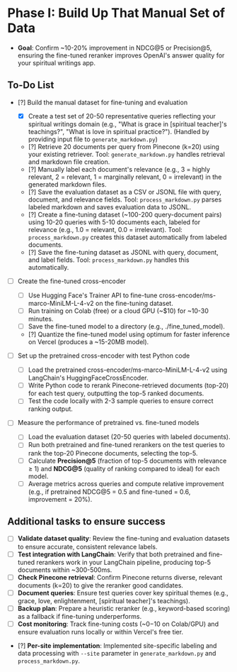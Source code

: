 # Phase I: Build Up That Manual Set of Data

- **Goal**: Confirm ~10-20% improvement in NDCG@5 or Precision@5, ensuring the fine-tuned
  reranker improves OpenAI's answer quality for your spiritual writings app.

## To-Do List

- [?] Build the manual dataset for fine-tuning and evaluation

  - [x] Create a test set of 20-50 representative queries reflecting your spiritual writings domain
        (e.g., "What is grace in [spiritual teacher]'s teachings?", "What is love in spiritual practice?").
        (Handled by providing input file to `generate_markdown.py`)
  - [?] Retrieve 20 documents per query from Pinecone (k=20) using your existing retriever.
    Tool: `generate_markdown.py` handles retrieval and markdown file creation.
  - [?] Manually label each document's relevance (e.g., 3 = highly relevant, 2 = relevant,
    1 = marginally relevant, 0 = irrelevant) in the generated markdown files.
  - [?] Save the evaluation dataset as a CSV or JSONL file with query, document, and relevance fields.
    Tool: `process_markdown.py` parses labeled markdown and saves evaluation data to JSONL.
  - [?] Create a fine-tuning dataset (~100-200 query-document pairs) using 10-20 queries with 5-10
    documents each, labeled for relevance (e.g., 1.0 = relevant, 0.0 = irrelevant).
    Tool: `process_markdown.py` creates this dataset automatically from labeled documents.
  - [?] Save the fine-tuning dataset as JSONL with query, document, and label fields.
    Tool: `process_markdown.py` handles this automatically.

- [ ] Create the fine-tuned cross-encoder

  - [ ] Use Hugging Face's Trainer API to fine-tune cross-encoder/ms-marco-MiniLM-L-4-v2 on the
        fine-tuning dataset.
  - [ ] Run training on Colab (free) or a cloud GPU (~$10) for ~10-30 minutes.
  - [ ] Save the fine-tuned model to a directory (e.g., ./fine_tuned_model).
  - [?] Quantize the fine-tuned model using optimum for faster inference on Vercel
    (produces a ~15-20MB model).

- [ ] Set up the pretrained cross-encoder with test Python code

  - [ ] Load the pretrained cross-encoder/ms-marco-MiniLM-L-4-v2 using LangChain's
        HuggingFaceCrossEncoder.
  - [ ] Write Python code to rerank Pinecone-retrieved documents (top-20) for each test query,
        outputting the top-5 ranked documents.
  - [ ] Test the code locally with 2-3 sample queries to ensure correct ranking output.

- [ ] Measure the performance of pretrained vs. fine-tuned models

  - [ ] Load the evaluation dataset (20-50 queries with labeled documents).
  - [ ] Run both pretrained and fine-tuned rerankers on the test queries to rank the top-20
        Pinecone documents, selecting the top-5.
  - [ ] Calculate **Precision@5** (fraction of top-5 documents with relevance ≥ 1) and **NDCG@5**
        (quality of ranking compared to ideal) for each model.
  - [ ] Average metrics across queries and compute relative improvement (e.g., if pretrained
        NDCG@5 = 0.5 and fine-tuned = 0.6, improvement = 20%).

## Additional tasks to ensure success

- [ ] **Validate dataset quality**: Review the fine-tuning and evaluation datasets to ensure
      accurate, consistent relevance labels.
- [ ] **Test integration with LangChain**: Verify that both pretrained and fine-tuned rerankers
      work in your LangChain pipeline, producing top-5 documents within ~300-500ms.
- [ ] **Check Pinecone retrieval**: Confirm Pinecone returns diverse, relevant documents (k=20)
      to give the reranker good candidates.
- [ ] **Document queries**: Ensure test queries cover key spiritual themes (e.g., grace, love,
      enlightenment, [spiritual teacher]'s teachings).
- [ ] **Backup plan**: Prepare a heuristic reranker (e.g., keyword-based scoring) as a fallback
      if fine-tuning underperforms.
- [ ] **Cost monitoring**: Track fine-tuning costs (~$0-$10 on Colab/GPU) and ensure evaluation
      runs locally or within Vercel's free tier.
- [?] **Per-site implementation**: Implemented site-specific labeling and data processing with `--site` parameter
  in `generate_markdown.py` and `process_markdown.py`.

